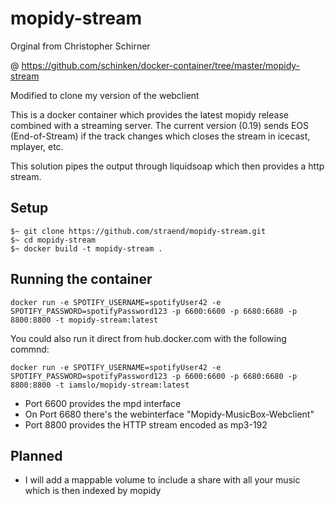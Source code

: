 # mopidy-stream
Orginal from Christopher Schirner

@ https://github.com/schinken/docker-container/tree/master/mopidy-stream

Modified to clone my version of the webclient

This is a docker container which provides the latest mopidy release combined with a streaming server. The current version (0.19) sends EOS (End-of-Stream) if the track changes which closes the stream in icecast, mplayer, etc.

This solution pipes the output through liquidsoap which then provides a http stream.

## Setup

```
$~ git clone https://github.com/straend/mopidy-stream.git
$~ cd mopidy-stream
$~ docker build -t mopidy-stream .
```

## Running the container

```
docker run -e SPOTIFY_USERNAME=spotifyUser42 -e SPOTIFY_PASSWORD=spotifyPassword123 -p 6600:6600 -p 6680:6680 -p 8800:8800 -t mopidy-stream:latest
```

You could also run it direct from hub.docker.com with the following commnd:
```
docker run -e SPOTIFY_USERNAME=spotifyUser42 -e SPOTIFY_PASSWORD=spotifyPassword123 -p 6600:6600 -p 6680:6680 -p 8800:8800 -t iamslo/mopidy-stream:latest
```

* Port 6600 provides the mpd interface
* On Port 6680 there's the webinterface "Mopidy-MusicBox-Webclient"
* Port 8800 provides the HTTP stream encoded as mp3-192


## Planned

* I will add a mappable volume to include a share with all your music which is then indexed by mopidy
